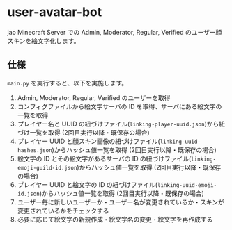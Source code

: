 # user-avatar-bot

jao Minecraft Server での Admin, Moderator, Regular, Verified のユーザー顔スキンを絵文字化します。

## 仕様

`main.py` を実行すると、以下を実施します。

1. Admin, Moderator, Regular, Verified のユーザーを取得
2. コンフィグファイルから絵文字サーバの ID を取得、サーバにある絵文字の一覧を取得
3. プレイヤー名と UUID の紐づけファイル(`linking-player-uuid.json`)から紐づけ一覧を取得 (2回目実行以降・既保存の場合)
4. プレイヤー UUID と顔スキン画像の紐づけファイル(`linking-uuid-hashes.json`)からハッシュ値一覧を取得 (2回目実行以降・既保存の場合)
5. 絵文字の ID とその絵文字があるサーバの ID の紐づけファイル(`linking-emoji-guild-id.json`)からハッシュ値一覧を取得 (2回目実行以降・既保存の場合)
6. プレイヤー UUID と絵文字の ID の紐づけファイル(`linking-uuid-emoji-id.json`)からハッシュ値一覧を取得 (2回目実行以降・既保存の場合)
7. ユーザー毎に新しいユーザーか・ユーザー名が変更されているか・スキンが変更されているかをチェックする
8. 必要に応じて絵文字の新規作成・絵文字名の変更・絵文字を再作成する
